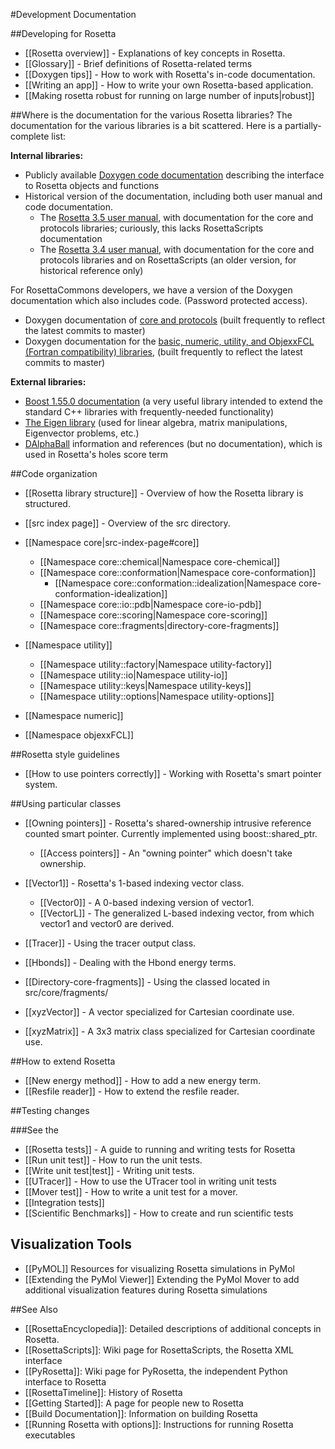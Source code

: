 #Development Documentation

##Developing for Rosetta

- [[Rosetta overview]] - Explanations of key concepts in Rosetta.
- [[Glossary]] - Brief definitions of Rosetta-related terms
- [[Doxygen tips]] - How to work with Rosetta's in-code documentation.
- [[Writing an app]] - How to write your own Rosetta-based application.
- [[Making rosetta robust for running on large number of inputs|robust]]

##Where is the documentation for the various Rosetta libraries?
The documentation for the various libraries is a bit scattered.  Here is a partially-complete list:

**Internal libraries:**

- Publicly available [Doxygen code documentation](https://www.rosettacommons.org/manuals/latest/main/) describing the interface to Rosetta objects and functions
- Historical version of the documentation, including both user manual and code documentation.
    - The [Rosetta 3.5 user manual](https://www.rosettacommons.org/manuals/archive/rosetta3.5_user_guide/), with documentation for the core and protocols libraries; curiously, this lacks RosettaScripts documentation
    - The [Rosetta 3.4 user manual](https://www.rosettacommons.org/manuals/archive/rosetta3.4_user_guide/), with documentation for the core and protocols libraries and on RosettaScripts (an older version, for historical reference only)

<!--- BEGIN_INTERNAL -->
For RosettaCommons developers, we have a version of the Doxygen documentation which also includes code. (Password protected access).

- Doxygen documentation of [core and protocols](http://graylab.jhu.edu/Rosetta.Developer.Documentation/core+protocols/) (built frequently to reflect the latest commits to master)
- Doxygen documentation for the [basic, numeric, utility, and ObjexxFCL (Fortran compatibility) libraries](http://graylab.jhu.edu/Rosetta.Developer.Documentation/all_else/), (built frequently to reflect the latest commits to master)

<!--- END_INTERNAL -->

**External libraries:**

- [Boost 1.55.0 documentation](http://www.boost.org/doc/libs/1_55_0/) (a very useful library intended to extend the standard C++ libraries with frequently-needed functionality)
- [The Eigen library](http://eigen.tuxfamily.org/dox/) (used for linear algebra, matrix manipulations, Eigenvector problems, etc.)
- [DAlphaBall](https://simtk.org/project/xml/downloads.xml?group_id=212) information and references (but no documentation), which is used in Rosetta's holes score term


##Code organization
- [[Rosetta library structure]] - Overview of how the Rosetta library is structured.
- [[src index page]] - Overview of the src directory.

- [[Namespace core|src-index-page#core]]
    * [[Namespace core::chemical|Namespace core-chemical]]
    * [[Namespace core::conformation|Namespace core-conformation]]
        * [[Namespace core::conformation::idealization|Namespace core-conformation-idealization]]
    * [[Namespace core::io::pdb|Namespace core-io-pdb]]
    * [[Namespace core::scoring|Namespace core-scoring]]
    * [[Namespace core::fragments|directory-core-fragments]]
- [[Namespace utility]]
    * [[Namespace utility::factory|Namespace utility-factory]]
    * [[Namespace utility::io|Namespace utility-io]]
    * [[Namespace utility::keys|Namespace utility-keys]]
    * [[Namespace utility::options|Namespace utility-options]]
- [[Namespace numeric]]
- [[Namespace objexxFCL]]

##Rosetta style guidelines

- [[How to use pointers correctly]] - Working with Rosetta's smart pointer system.

##Using particular classes

- [[Owning pointers]] - Rosetta's shared-ownership intrusive reference counted smart pointer.  Currently implemented using boost::shared_ptr.
    * [[Access pointers]] - An "owning pointer" which doesn't take ownership.
- [[Vector1]] - Rosetta's 1-based indexing vector class.
    * [[Vector0]] - A 0-based indexing version of vector1.
    * [[VectorL]] - The generalized L-based indexing vector, from which vector1 and vector0 are derived.
- [[Tracer]] - Using the tracer output class.

- [[Hbonds]] - Dealing with the Hbond energy terms.
- [[Directory-core-fragments]] - Using the classed located in src/core/fragments/

- [[xyzVector]] - A vector specialized for Cartesian coordinate use.

- [[xyzMatrix]] - A 3x3 matrix class specialized for Cartesian coordinate use.


##How to extend Rosetta

- [[New energy method]] - How to add a new energy term.
- [[Resfile reader]] - How to extend the resfile reader.

##Testing changes

###See the 

- [[Rosetta tests]] - A guide to running and writing tests for Rosetta
- [[Run unit test]] - How to run the unit tests.
- [[Write unit test|test]] - Writing unit tests.
- [[UTracer]] - How to use the UTracer tool in writing unit tests
- [[Mover test]] - How to write a unit test for a mover.  
- [[Integration tests]]
- [[Scientific Benchmarks]] - How to create and run scientific tests

## Visualization Tools

- [[PyMOL]] Resources for visualizing Rosetta simulations in PyMol
- [[Extending the PyMol Viewer]] Extending the PyMol Mover to add additional visualization features during Rosetta simulations

##See Also

* [[RosettaEncyclopedia]]: Detailed descriptions of additional concepts in Rosetta.
* [[RosettaScripts]]: Wiki page for RosettaScripts, the Rosetta XML interface
* [[PyRosetta]]: Wiki page for PyRosetta, the independent Python interface to Rosetta
* [[RosettaTimeline]]: History of Rosetta
* [[Getting Started]]: A page for people new to Rosetta
* [[Build Documentation]]: Information on building Rosetta
* [[Running Rosetta with options]]: Instructions for running Rosetta executables